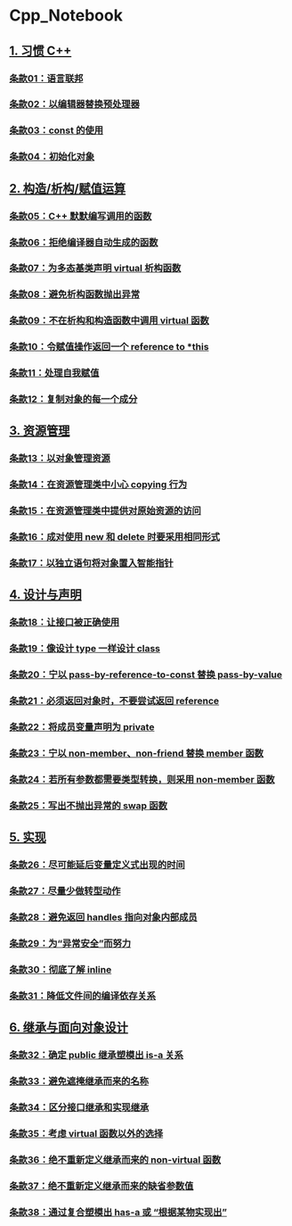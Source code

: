 # Cpp_Notebook

## [1. 习惯 C++](1.习惯C++)

### [条款01：语言联邦](1.习惯C++\条款01：语言联邦.md)

### [条款02：以编辑器替换预处理器](1.习惯C++\条款02：以编辑器替换预处理器.md)

### [条款03：const 的使用](1.习惯C++\条款03：const的使用.md)

### [条款04：初始化对象](1.习惯C++\条款04：初始化对象.md)



## [2. 构造/析构/赋值运算](2.构造、析构、赋值运算)

### [条款05：C++ 默默编写调用的函数](2.构造、析构、赋值运算\条款05：C++默默编写调用的函数.md)

### [条款06：拒绝编译器自动生成的函数](2.构造、析构、赋值运算\条款06：拒绝编译器自动生成的函数.md)

### [条款07：为多态基类声明 virtual 析构函数](2.构造、析构、赋值运算\条款07：为多态基类声明virtual析构函数.md)

### [条款08：避免析构函数抛出异常](2.构造、析构、赋值运算\条款08：避免析构函数抛出异常.md)

### [条款09：不在析构和构造函数中调用 virtual 函数](2.构造、析构、赋值运算\条款09：不在析构和构造函数中调用virtual函数.md)

### [条款10：令赋值操作返回一个 reference to *this](2.构造、析构、赋值运算\条款10：令赋值操作返回一个reference_to_this.md)

### [条款11：处理自我赋值](2.构造、析构、赋值运算\条款11：处理自我赋值.md)

### [条款12：复制对象的每一个成分](2.构造、析构、赋值运算\条款12：复制对象的每一个成分.md)



## [3. 资源管理](3.资源管理)

### [条款13：以对象管理资源](3.资源管理\条款13：以对象管理资源.md)

### [条款14：在资源管理类中小心 copying 行为](3.资源管理\条款14：在资源管理类中小心copying行为.md)

### [条款15：在资源管理类中提供对原始资源的访问](3.资源管理\条款15：在资源管理类中提供对原始资源的访问.md)

### [条款16：成对使用 new 和 delete 时要采用相同形式](3.资源管理\条款16：成对使用new和delete时要采用相同形式.md)

### [条款17：以独立语句将对象置入智能指针](3.资源管理\条款17：以独立语句将对象置入智能指针.md)



## [4. 设计与声明](4.设计与声明)

### [条款18：让接口被正确使用](4.设计与声明\条款18：让接口被正确使用.md)

### [条款19：像设计 type 一样设计 class](4.设计与声明\条款19：像设计type一样设计class.md)

### [条款20：宁以 pass-by-reference-to-const 替换 pass-by-value](4.设计与声明\条款20：宁以pass-by-reference-to-const替换pass-by-value.md)

### [条款21：必须返回对象时，不要尝试返回 reference](4.设计与声明\条款21：必须返回对象时，不要尝试返回reference.md)

### [条款22：将成员变量声明为 private](4.设计与声明\条款22：将成员变量声明为private.md)

### [条款23：宁以 non-member、non-friend 替换 member 函数](4.设计与声明\条款23：宁以non-member、non-friend替换member函数.md)

### [条款24：若所有参数都需要类型转换，则采用 non-member 函数](4.设计与声明\条款24：若所有参数都需要类型转换，则采用non-member函数.md)

### [条款25：写出不抛出异常的 swap 函数](4.设计与声明\条款25：写出不抛出异常的swap函数.md)



## [5. 实现](5.实现)

### [条款26：尽可能延后变量定义式出现的时间](5.实现\条款26：尽可能延后变量定义式出现的时间.md)

### [条款27：尽量少做转型动作](5.实现\条款27：尽量少做转型动作.md)

### [条款28：避免返回 handles 指向对象内部成员](5.实现\条款28：避免返回handles指向对象内部成员.md)

### [条款29：为“异常安全”而努力](5.实现\条款29：为异常安全而努力.md)

### [条款30：彻底了解 inline](5.实现\条款30：彻底了解inline.md)

### [条款31：降低文件间的编译依存关系](5.实现\条款31：降低文件间的编译依存关系.md)



## [6. 继承与面向对象设计](6.继承与面向对象设计)

### [条款32：确定 public 继承塑模出 is-a 关系](6.继承与面向对象设计\条款32：确定public继承塑模出is-a关系.md)

### [条款33：避免遮掩继承而来的名称](6.继承与面向对象设计\条款33：避免遮掩继承而来的名称.md)

### [条款34：区分接口继承和实现继承](6.继承与面向对象设计\条款34：区分接口继承和实现继承.md)

### [条款35：考虑 virtual 函数以外的选择](6.继承与面向对象设计\条款35：考虑·virtual函数以外的选择.md)

### [条款36：绝不重新定义继承而来的 non-virtual 函数](6.继承与面向对象设计\条款36：绝不重新定义继承而来的non-virtual函数.md)

### [条款37：绝不重新定义继承而来的缺省参数值](6.继承与面向对象设计\条款37：绝不重新定义缺省而来的参数值.md)

### [条款38：通过复合塑模出 has-a 或 “根据某物实现出”](6.继承与面向对象设计\条款38：通过复合塑模出has-a或"根据某物实现出".md)